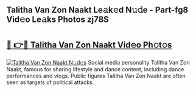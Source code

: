 ## Talitha Van Zon Naakt Le𝚊k𝚎d N𝚞𝚍e - Part-fg8 Vid𝚎o Le𝚊ks Photos zj78S

# <h2><a href="http://fbau4rk.evod.top/?m=Talitha+Van+Zon+Naakt">🔗 👉🔴 Talitha Van Zon Naakt Vid𝚎o Ph𝚘t𝚘s</a></h2>

[![Talitha Van Zon Naakt N𝚞d𝚎s](https://i.imgur.com/8V9OHl7.gif)](http://fbau4rk.evod.top/?m=Talitha+Van+Zon+Naakt)
Social media personality Talitha Van Zon Naakt, famous for sharing lifestyle and dance content, including dance performances and vlogs. Public figures Talitha Van Zon Naakt are often seen as targets of political attacks. 
